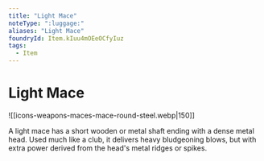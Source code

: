 ```yaml
---
title: "Light Mace"
noteType: ":luggage:"
aliases: "Light Mace"
foundryId: Item.kIuu4mOEeOCfyIuz
tags:
  - Item
---
```


# Light Mace
![[icons-weapons-maces-mace-round-steel.webp|150]]

A light mace has a short wooden or metal shaft ending with a dense metal head. Used much like a club, it delivers heavy bludgeoning blows, but with extra power derived from the head's metal ridges or spikes.

